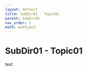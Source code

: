 ```yaml
---
layout: default
title: SubDir01 - Topic01
parent: SubDir01
nav_order: 1
math: mathjax3
---
```


# SubDir01 - Topic01

text.